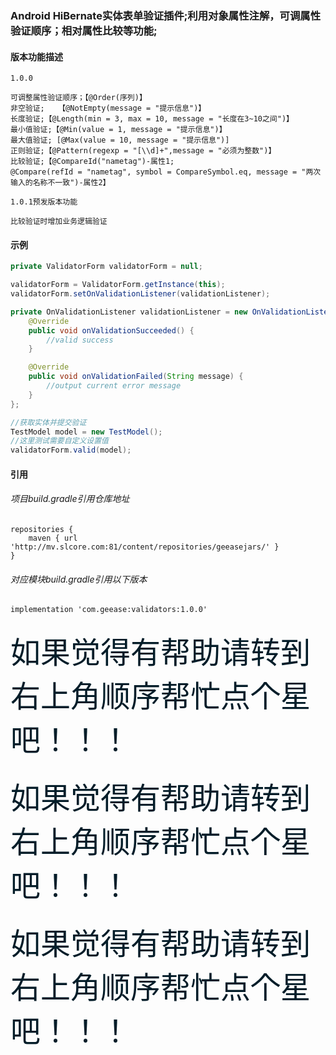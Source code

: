 ### Android HiBernate实体表单验证插件;利用对象属性注解，可调属性验证顺序；相对属性比较等功能;
#### 版本功能描述
```doc
1.0.0

可调整属性验证顺序；【@Order(序列)】
非空验证;	【@NotEmpty(message = "提示信息")】
长度验证;【@Length(min = 3, max = 10, message = "长度在3~10之间")】
最小值验证;【@Min(value = 1, message = "提示信息")】
最大值验证; [@Max(value = 10, message = "提示信息")]
正则验证;【@Pattern(regexp = "[\\d]+",message = "必须为整数")】
比较验证;【@CompareId("nametag")-属性1;
@Compare(refId = "nametag", symbol = CompareSymbol.eq, message = "两次输入的名称不一致")-属性2】

1.0.1预发版本功能

比较验证时增加业务逻辑验证
```
#### 示例
```java
private ValidatorForm validatorForm = null;

validatorForm = ValidatorForm.getInstance(this);
validatorForm.setOnValidationListener(validationListener);

private OnValidationListener validationListener = new OnValidationListener() {
    @Override
    public void onValidationSucceeded() {
        //valid success
    }

    @Override
    public void onValidationFailed(String message) {
        //output current error message
    }
};

//获取实体并提交验证
TestModel model = new TestModel();
//这里测试需要自定义设置值
validatorForm.valid(model);
```
#### 引用
###### 项目build.gradle引用仓库地址
```doc
repositories {
    maven { url 'http://mv.slcore.com:81/content/repositories/geeasejars/' }
}
```
###### 对应模块build.gradle引用以下版本
```doc
implementation 'com.geease:validators:1.0.0'
```

###
<font size="12" color="#041d29">如果觉得有帮助请转到右上角顺序帮忙点个星吧！！！</font>
###
<font size="12" color="#041d29">如果觉得有帮助请转到右上角顺序帮忙点个星吧！！！</font>
###
<font size="12" color="#041d29">如果觉得有帮助请转到右上角顺序帮忙点个星吧！！！</font>